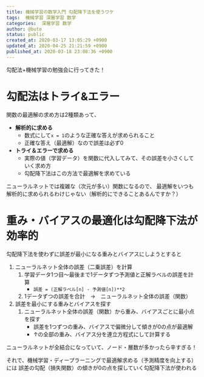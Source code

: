 ```yaml
---
title: 機械学習の数学入門 勾配降下法を使うワケ
tags:  機械学習 深層学習 数学
categories:  深層学習 数学
author: @buto
status: public
created_at: 2020-03-17 13:05:29 +0900
updated_at: 2020-04-25 21:21:59 +0900
published_at: 2020-03-18 23:08:36 +0900
---
```

勾配法+機械学習の勉強会に行ってきた！
# 勾配法はトライ&エラー
関数の最適解の求め方は2種類あって、
- **解析的に求める**
    - 数式にして`x = 1`のような正確な答えが求められること
    - 正確な答え（最適解）なので誤差は必ず0
- **トライ＆エラーで求める**
    - 実際の値（学習データ）を関数に代入してみて、その誤差を小さくしていく求め方
    - 勾配降下法はこの方法で最適解を求めている

ニューラルネットでは複雑な（次元が多い）関数になるので、
最適解をいつも解析的に求められるわけじゃない（解析的にできることあるんですか？）
# 重み・バイアスの最適化は勾配降下法が効率的
勾配降下法を使わずに誤差が最小になる重みとバイアスにしようとすると

1. ニューラルネット全体の誤差（二乗誤差）を計算
    1. 学習データ1つ目～最後まで1データずつ予測値と正解ラベルの誤差を計算
        - `誤差 = (正解ラベル[n] - 予測値[n])**2`
    1. 1データずつの誤差を合計　→　ニューラルネット全体の誤差（関数）
1. 誤差を最小にする重みとバイアスを探す
    1. ニューラルネット全体の誤差（関数）から重み、バイアスごとに最小点を探す
        - 誤差を1つずつの重み、バイアスで偏微分して傾きが0の点が最適解
        - ↑の全部の重み、バイアス分を連立方程式にして計算する

ニューラルネットが全結合になっていて、ノード・層数が多かったら辛すぎる！

それで、機械学習・ディープラーニングで最適解求める（予測精度を向上する）には
誤差の勾配（損失関数）の傾きが0の点を探していく勾配降下法が使われる
